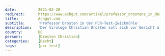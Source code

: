 ```yaml
---
date:          2021-02-20
redirect:      https://www.achgut.com/artikel/professor_drostens_in_der_pcr_test_zwickmuehle
title:         Achgut.com
subtitle:      'Professor Drosten in der PCR-Test-Zwickmühle'
description:   'Der Virologe Christian Drosten soll sich vor Gericht als Sachverständiger zur Geeignetheit von Corona-Tests äußern. Das bringt ihn in eine verzwickte Lage. Es ist nämlich ein Unterschied, ob man sich relativ unverbindlich als Regierungsberater äußert oder als öffentlich bestellter Sachverständiger vor Gericht.'
country:       DE
persons:       [Drosten Christian]
categories:    [Recht]
tags:          [pcr-test]
---
```

